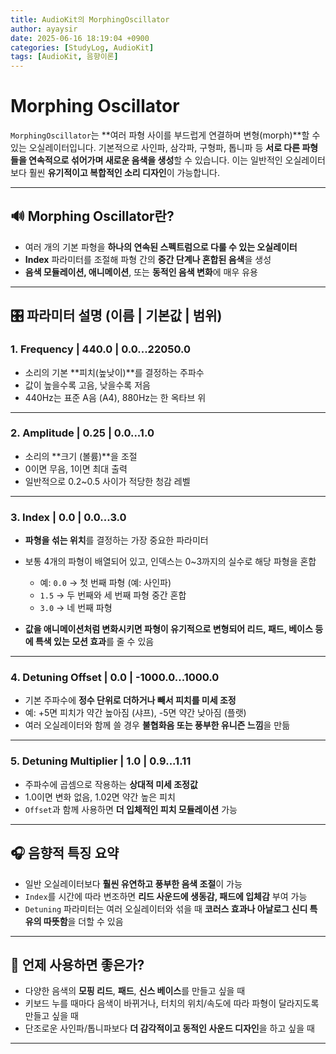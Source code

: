 ```yaml
---
title: AudioKit의 MorphingOscillator
author: ayaysir
date: 2025-06-16 18:19:04 +0900
categories: [StudyLog, AudioKit]
tags: [AudioKit, 음향이론]
---
```


# Morphing Oscillator

`MorphingOscillator`는 \*\*여러 파형 사이를 부드럽게 연결하며 변형(morph)\*\*할 수 있는 오실레이터입니다.
기본적으로 사인파, 삼각파, 구형파, 톱니파 등 **서로 다른 파형들을 연속적으로 섞어가며 새로운 음색을 생성**할 수 있습니다. 이는 일반적인 오실레이터보다 훨씬 **유기적이고 복합적인 소리 디자인**이 가능합니다.

---

## 🔊 Morphing Oscillator란?

* 여러 개의 기본 파형을 **하나의 연속된 스펙트럼으로 다룰 수 있는 오실레이터**
* **Index** 파라미터를 조절해 파형 간의 **중간 단계나 혼합된 음색**을 생성
* **음색 모듈레이션, 애니메이션**, 또는 **동적인 음색 변화**에 매우 유용

---

## 🎛 파라미터 설명 (이름 | 기본값 | 범위)

### 1. **Frequency | 440.0 | 0.0...22050.0**

* 소리의 기본 \*\*피치(높낮이)\*\*를 결정하는 주파수
* 값이 높을수록 고음, 낮을수록 저음
* 440Hz는 표준 A음 (A4), 880Hz는 한 옥타브 위

---

### 2. **Amplitude | 0.25 | 0.0...1.0**

* 소리의 \*\*크기 (볼륨)\*\*을 조절
* 0이면 무음, 1이면 최대 출력
* 일반적으로 0.2\~0.5 사이가 적당한 청감 레벨

---

### 3. **Index | 0.0 | 0.0...3.0**

* **파형을 섞는 위치**를 결정하는 가장 중요한 파라미터
* 보통 4개의 파형이 배열되어 있고, 인덱스는 0\~3까지의 실수로 해당 파형을 혼합

  * 예: `0.0` → 첫 번째 파형 (예: 사인파)
  * `1.5` → 두 번째와 세 번째 파형 중간 혼합
  * `3.0` → 네 번째 파형
* **값을 애니메이션처럼 변화시키면 파형이 유기적으로 변형되어 리드, 패드, 베이스 등에 특색 있는 모션 효과**를 줄 수 있음

---

### 4. **Detuning Offset | 0.0 | -1000.0...1000.0**

* 기본 주파수에 **정수 단위로 더하거나 빼서 피치를 미세 조정**
* 예: +5면 피치가 약간 높아짐 (샤프), -5면 약간 낮아짐 (플랫)
* 여러 오실레이터와 함께 쓸 경우 **불협화음 또는 풍부한 유니즌 느낌**을 만듦

---

### 5. **Detuning Multiplier | 1.0 | 0.9...1.11**

* 주파수에 곱셈으로 작용하는 **상대적 미세 조정값**
* 1.0이면 변화 없음, 1.02면 약간 높은 피치
* `Offset`과 함께 사용하면 **더 입체적인 피치 모듈레이션** 가능

---

## 🎧 음향적 특징 요약

* 일반 오실레이터보다 **훨씬 유연하고 풍부한 음색 조절**이 가능
* `Index`를 시간에 따라 변조하면 **리드 사운드에 생동감, 패드에 입체감** 부여 가능
* `Detuning` 파라미터는 여러 오실레이터와 섞을 때 **코러스 효과나 아날로그 신디 특유의 따뜻함**을 더할 수 있음

---

## 🧠 언제 사용하면 좋은가?

* 다양한 음색의 **모핑 리드**, **패드**, **신스 베이스**를 만들고 싶을 때
* 키보드 누를 때마다 음색이 바뀌거나, 터치의 위치/속도에 따라 파형이 달라지도록 만들고 싶을 때
* 단조로운 사인파/톱니파보다 **더 감각적이고 동적인 사운드 디자인**을 하고 싶을 때

---
